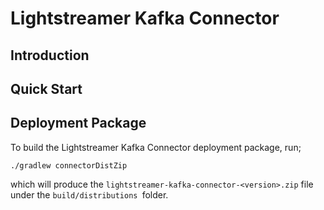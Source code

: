 # Lightstreamer Kafka Connector

## Introduction

## Quick Start

## Deployment Package

To build the Lightstreamer Kafka Connector deployment package, run;

`./gradlew connectorDistZip`

which will produce the `lightstreamer-kafka-connector-<version>.zip` file under the `build/distributions `folder.

